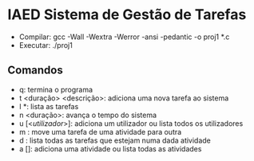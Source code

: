 # IAED Sistema de Gestão de Tarefas

- Compilar: gcc -Wall -Wextra -Werror -ansi -pedantic -o proj1 *.c
- Executar: ./proj1

## Comandos
- q: termina o programa
- t <duração> <descrição>: adiciona uma nova tarefa ao sistema
- l *<id>: lista as tarefas
- n <duração>: avança o tempo do sistema
- u [<_utilizador_>]: adiciona um utilizador ou lista todos os utilizadores
- m <id> <utilizador> <atividade>: move uma tarefa de uma atividade para outra
- d <atividade>: lista todas as tarefas que estejam numa dada atividade
- a [<atividade>]: adiciona uma atividade ou lista todas as atividades